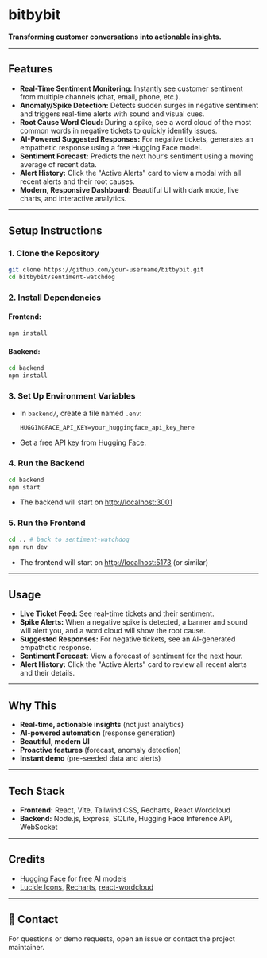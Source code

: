 # bitbybit

**Transforming customer conversations into actionable insights.**

---

##  Features

- **Real-Time Sentiment Monitoring:** Instantly see customer sentiment from multiple channels (chat, email, phone, etc.).
- **Anomaly/Spike Detection:** Detects sudden surges in negative sentiment and triggers real-time alerts with sound and visual cues.
- **Root Cause Word Cloud:** During a spike, see a word cloud of the most common words in negative tickets to quickly identify issues.
- **AI-Powered Suggested Responses:** For negative tickets, generates an empathetic response using a free Hugging Face model.
- **Sentiment Forecast:** Predicts the next hour’s sentiment using a moving average of recent data.
- **Alert History:** Click the "Active Alerts" card to view a modal with all recent alerts and their root causes.
- **Modern, Responsive Dashboard:** Beautiful UI with dark mode, live charts, and interactive analytics.

---

##  Setup Instructions

### 1. **Clone the Repository**
```bash
git clone https://github.com/your-username/bitbybit.git
cd bitbybit/sentiment-watchdog
```

### 2. **Install Dependencies**
#### Frontend:
```bash
npm install
```
#### Backend:
```bash
cd backend
npm install
```

### 3. **Set Up Environment Variables**
- In `backend/`, create a file named `.env`:
  ```
  HUGGINGFACE_API_KEY=your_huggingface_api_key_here
  ```
- Get a free API key from [Hugging Face](https://huggingface.co/settings/tokens).

### 4. **Run the Backend**
```bash
cd backend
npm start
```
- The backend will start on [http://localhost:3001](http://localhost:3001)

### 5. **Run the Frontend**
```bash
cd .. # back to sentiment-watchdog
npm run dev
```
- The frontend will start on [http://localhost:5173](http://localhost:5173) (or similar)

---

##  Usage
- **Live Ticket Feed:** See real-time tickets and their sentiment.
- **Spike Alerts:** When a negative spike is detected, a banner and sound will alert you, and a word cloud will show the root cause.
- **Suggested Responses:** For negative tickets, see an AI-generated empathetic response.
- **Sentiment Forecast:** View a forecast of sentiment for the next hour.
- **Alert History:** Click the "Active Alerts" card to review all recent alerts and their details.

---

##  Why This 
- **Real-time, actionable insights** (not just analytics)
- **AI-powered automation** (response generation)
- **Beautiful, modern UI**
- **Proactive features** (forecast, anomaly detection)
- **Instant demo** (pre-seeded data and alerts)

---

##  Tech Stack
- **Frontend:** React, Vite, Tailwind CSS, Recharts, React Wordcloud
- **Backend:** Node.js, Express, SQLite, Hugging Face Inference API, WebSocket

---

##  Credits
- [Hugging Face](https://huggingface.co/) for free AI models
- [Lucide Icons](https://lucide.dev/), [Recharts](https://recharts.org/), [react-wordcloud](https://www.npmjs.com/package/react-wordcloud)

---

## 📣 Contact
For questions or demo requests, open an issue or contact the project maintainer. 